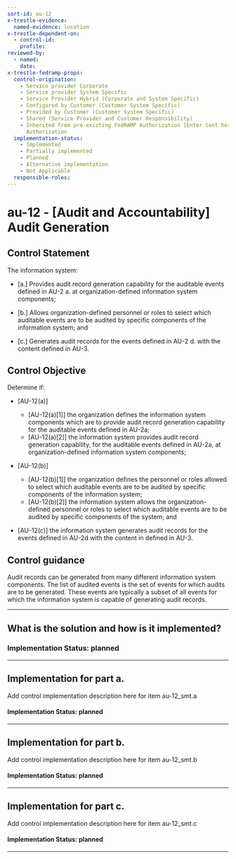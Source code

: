 ```yaml
---
sort-id: au-12
x-trestle-evidence:
  named-evidence: location
x-trestle-dependent-on:
  - control-id:
    profile:
reviewed-by:
  - named:
    date:
x-trestle-fedramp-props:
  control-origination:
    - Service provider Corporate
    - Service provider System Specific
    - Service Provider Hybrid (Corporate and System Specific)
    - Configured by Customer (Customer System Specific)
    - Provided by Customer (Customer System Specific)
    - Shared (Service Provider and Customer Responsibility)
    - Inherited from pre-existing FedRAMP Authorization [Enter text here], Date of
      Authorization
  implementation-status:
    - Implemented
    - Partially implemented
    - Planned
    - Alternative implementation
    - Not Applicable
  responsible-roles:
---
```


# au-12 - \[Audit and Accountability\] Audit Generation

## Control Statement

The information system:

- \[a.\] Provides audit record generation capability for the auditable events defined in AU-2 a. at organization-defined information system components;

- \[b.\] Allows organization-defined personnel or roles to select which auditable events are to be audited by specific components of the information system; and

- \[c.\] Generates audit records for the events defined in AU-2 d. with the content defined in AU-3.

## Control Objective

Determine if:

- \[AU-12(a)\]

  - \[AU-12(a)[1]\] the organization defines the information system components which are to provide audit record generation capability for the auditable events defined in AU-2a;
  - \[AU-12(a)[2]\] the information system provides audit record generation capability, for the auditable events defined in AU-2a, at organization-defined information system components;

- \[AU-12(b)\]

  - \[AU-12(b)[1]\] the organization defines the personnel or roles allowed to select which auditable events are to be audited by specific components of the information system;
  - \[AU-12(b)[2]\] the information system allows the organization-defined personnel or roles to select which auditable events are to be audited by specific components of the system; and

- \[AU-12(c)\] the information system generates audit records for the events defined in AU-2d with the content in defined in AU-3.

## Control guidance

Audit records can be generated from many different information system components. The list of audited events is the set of events for which audits are to be generated. These events are typically a subset of all events for which the information system is capable of generating audit records.

______________________________________________________________________

## What is the solution and how is it implemented?

### Implementation Status: planned

______________________________________________________________________

## Implementation for part a.

Add control implementation description here for item au-12_smt.a

#### Implementation Status: planned

______________________________________________________________________

## Implementation for part b.

Add control implementation description here for item au-12_smt.b

#### Implementation Status: planned

______________________________________________________________________

## Implementation for part c.

Add control implementation description here for item au-12_smt.c

#### Implementation Status: planned

______________________________________________________________________
